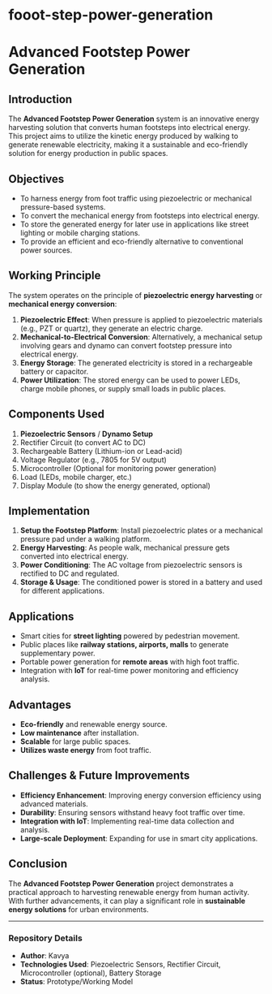 # fooot-step-power-generation
# Advanced Footstep Power Generation

## Introduction
The **Advanced Footstep Power Generation** system is an innovative energy harvesting solution that converts human footsteps into electrical energy. This project aims to utilize the kinetic energy produced by walking to generate renewable electricity, making it a sustainable and eco-friendly solution for energy production in public spaces.

## Objectives
- To harness energy from foot traffic using piezoelectric or mechanical pressure-based systems.
- To convert the mechanical energy from footsteps into electrical energy.
- To store the generated energy for later use in applications like street lighting or mobile charging stations.
- To provide an efficient and eco-friendly alternative to conventional power sources.

## Working Principle
The system operates on the principle of **piezoelectric energy harvesting** or **mechanical energy conversion**:
1. **Piezoelectric Effect**: When pressure is applied to piezoelectric materials (e.g., PZT or quartz), they generate an electric charge.
2. **Mechanical-to-Electrical Conversion**: Alternatively, a mechanical setup involving gears and dynamo can convert footstep pressure into electrical energy.
3. **Energy Storage**: The generated electricity is stored in a rechargeable battery or capacitor.
4. **Power Utilization**: The stored energy can be used to power LEDs, charge mobile phones, or supply small loads in public places.

## Components Used
1. **Piezoelectric Sensors** / **Dynamo Setup**
2. Rectifier Circuit (to convert AC to DC)
3. Rechargeable Battery (Lithium-ion or Lead-acid)
4. Voltage Regulator (e.g., 7805 for 5V output)
5. Microcontroller (Optional for monitoring power generation)
6. Load (LEDs, mobile charger, etc.)
7. Display Module (to show the energy generated, optional)

## Implementation
1. **Setup the Footstep Platform**: Install piezoelectric plates or a mechanical pressure pad under a walking platform.
2. **Energy Harvesting**: As people walk, mechanical pressure gets converted into electrical energy.
3. **Power Conditioning**: The AC voltage from piezoelectric sensors is rectified to DC and regulated.
4. **Storage & Usage**: The conditioned power is stored in a battery and used for different applications.

## Applications
- Smart cities for **street lighting** powered by pedestrian movement.
- Public places like **railway stations, airports, malls** to generate supplementary power.
- Portable power generation for **remote areas** with high foot traffic.
- Integration with **IoT** for real-time power monitoring and efficiency analysis.

## Advantages
- **Eco-friendly** and renewable energy source.
- **Low maintenance** after installation.
- **Scalable** for large public spaces.
- **Utilizes waste energy** from foot traffic.

## Challenges & Future Improvements
- **Efficiency Enhancement**: Improving energy conversion efficiency using advanced materials.
- **Durability**: Ensuring sensors withstand heavy foot traffic over time.
- **Integration with IoT**: Implementing real-time data collection and analysis.
- **Large-scale Deployment**: Expanding for use in smart city applications.

## Conclusion
The **Advanced Footstep Power Generation** project demonstrates a practical approach to harvesting renewable energy from human activity. With further advancements, it can play a significant role in **sustainable energy solutions** for urban environments.

---

### Repository Details
- **Author**: Kavya
- **Technologies Used**: Piezoelectric Sensors, Rectifier Circuit, Microcontroller (optional), Battery Storage
- **Status**: Prototype/Working Model
